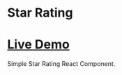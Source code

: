 # Star Rating
# [Live Demo](https://star-rating-cyan.vercel.app/)

Simple Star Rating React Component.
